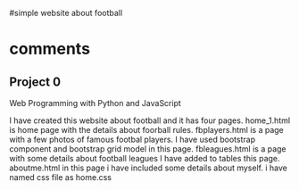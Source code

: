 #simple website about football 

# comments
## Project 0
Web Programming with Python and JavaScript

I have created this website about football and it has four pages.
home_1.html is home page with the details about foorball rules.
fbplayers.html is a page with a few photos of famous footbal players. 
I have used bootstrap component and bootstrap grid model in this page.
fbleagues.html is a page with some details about football leagues
I have added to tables this page.
aboutme.html in this page i have included some details about myself.
i have named css file as home.css  
